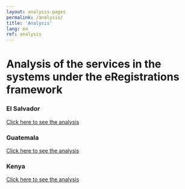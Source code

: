 ```yaml
---
layout: analysis-pages
permalink: /analysis/
title: 'Analysis'
lang: en
ref: analysis
---
```


# Analysis of the services in the systems under the eRegistrations framework

<div class="row">
  <div class="col-md-4">
    <div class="promo">
     <h3>El Salvador</h3>
      <p><a href="/analysis/elsalvador/">Click here to see the analysis</a></p>
    </div>
  </div>
  <div class="col-md-4">
    <div class="promo">
      <h3>Guatemala</h3>
      <p><a href="/analysis/guatemala/">Click here to see the analysis</a></p>
    </div>
  </div>
  <div class="col-md-4">
    <div class="promo">
      <h3>Kenya</h3>
      <p><a href="/analysis/kenya/">Click here to see the analysis</a></p>
    </div>
  </div>
</div>